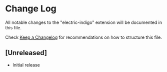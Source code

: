 # Change Log

All notable changes to the "electric-indigo" extension will be documented in this file.

Check [Keep a Changelog](http://keepachangelog.com/) for recommendations on how to structure this file.

## [Unreleased]

- Initial release
